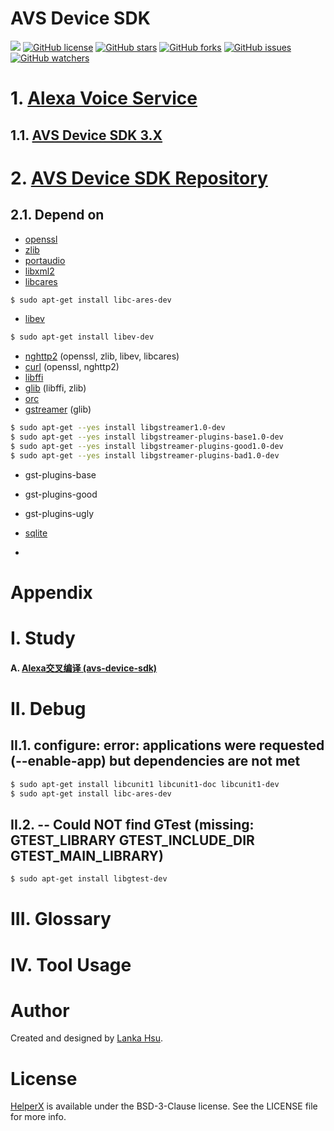 # AVS Device SDK
[![](https://img.shields.io/badge/Powered%20by-lankahsu%20-brightgreen.svg)](https://github.com/lankahsu520/HelperX)
[![GitHub license][license-image]][license-url]
[![GitHub stars][stars-image]][stars-url]
[![GitHub forks][forks-image]][forks-url]
[![GitHub issues][issues-image]][issues-image]
[![GitHub watchers][watchers-image]][watchers-image]

[license-image]: https://img.shields.io/github/license/lankahsu520/HelperX.svg
[license-url]: https://github.com/lankahsu520/HelperX/blob/master/LICENSE
[stars-image]: https://img.shields.io/github/stars/lankahsu520/HelperX.svg
[stars-url]: https://github.com/lankahsu520/HelperX/stargazers
[forks-image]: https://img.shields.io/github/forks/lankahsu520/HelperX.svg
[forks-url]: https://github.com/lankahsu520/HelperX/network
[issues-image]: https://img.shields.io/github/issues/lankahsu520/HelperX.svg
[issues-url]: https://github.com/lankahsu520/HelperX/issues
[watchers-image]: https://img.shields.io/github/watchers/lankahsu520/HelperX.svg
[watchers-url]: https://github.com/lankahsu520/HelperX/watchers

# 1. [Alexa Voice Service](https://developer.amazon.com/en-US/docs/alexa/alexa-voice-service/get-started-with-alexa-voice-service.html)

## 1.1. [AVS Device SDK 3.X](https://developer.amazon.com/en-US/docs/alexa/avs-device-sdk/overview.html)

# 2. [AVS Device SDK Repository](https://github.com/alexa/avs-device-sdk)

## 2.1. Depend on

- [openssl](https://www.openssl.org)
- [zlib](https://zlib.net)
- [portaudio](http://www.portaudio.com)
- [libxml2](http://xmlsoft.org)
- [libcares](https://c-ares.org)

```bash
$ sudo apt-get install libc-ares-dev
```

- [libev](http://software.schmorp.de/pkg/libev.html)

```bash
$ sudo apt-get install libev-dev
```

- [nghttp2](https://github.com/nghttp2/nghttp2) (openssl, zlib, libev, libcares)
- [curl](https://curl.haxx.se) (openssl, nghttp2)
- [libffi](https://sourceware.org/libffi)
- [glib](https://gitlab.gnome.org/GNOME/glib) (libffi, zlib)
- [orc](https://github.com/GStreamer/orc)
- [gstreamer](https://github.com/GStreamer/gstreamer) (glib)

```bash
$ sudo apt-get --yes install libgstreamer1.0-dev
$ sudo apt-get --yes install libgstreamer-plugins-base1.0-dev
$ sudo apt-get --yes install libgstreamer-plugins-good1.0-dev
$ sudo apt-get --yes install libgstreamer-plugins-bad1.0-dev
```

- gst-plugins-base

- gst-plugins-good
- gst-plugins-ugly
- [sqlite](http://www.sqlite.org)
- 

# Appendix

# I. Study

#### A. [Alexa交叉编译 (avs-device-sdk)](https://blog.csdn.net/qq_38731735/article/details/120869805)

# II. Debug

## II.1. configure: error: applications were requested (--enable-app) but dependencies are not met
```bash
$ sudo apt-get install libcunit1 libcunit1-doc libcunit1-dev
$ sudo apt-get install libc-ares-dev
```

## II.2. -- Could NOT find GTest (missing: GTEST_LIBRARY GTEST_INCLUDE_DIR GTEST_MAIN_LIBRARY)

```bash
$ sudo apt-get install libgtest-dev
```

# III. Glossary

# IV. Tool Usage


# Author

Created and designed by [Lanka Hsu](lankahsu@gmail.com).

# License

[HelperX](https://github.com/lankahsu520/HelperX) is available under the BSD-3-Clause license. See the LICENSE file for more info.
